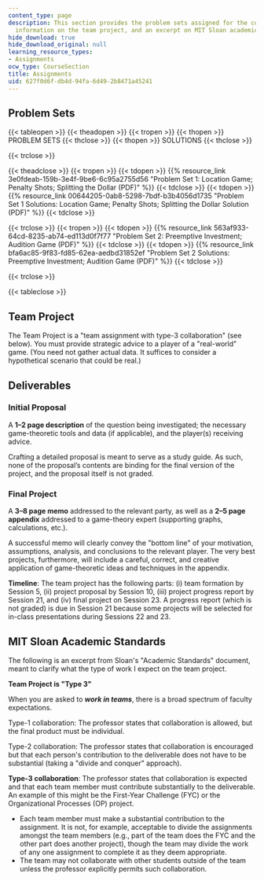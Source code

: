 ```yaml
---
content_type: page
description: This section provides the problem sets assigned for the course, solutions,
  information on the team project, and an excerpt on MIT Sloan academic standards.
hide_download: true
hide_download_original: null
learning_resource_types:
- Assignments
ocw_type: CourseSection
title: Assignments
uid: 627f0d6f-db4d-94fa-6d49-2b8471a45241
---
```


Problem Sets
------------

{{< tableopen >}}
{{< theadopen >}}
{{< tropen >}}
{{< thopen >}}
PROBLEM SETS
{{< thclose >}}
{{< thopen >}}
SOLUTIONS
{{< thclose >}}

{{< trclose >}}

{{< theadclose >}}
{{< tropen >}}
{{< tdopen >}}
{{% resource_link 3e0fdeab-159b-3e4f-9be6-6c95a2755d56 "Problem Set 1: Location Game; Penalty Shots; Splitting the Dollar (PDF)" %}}
{{< tdclose >}}
{{< tdopen >}}
{{% resource_link 00644205-0ab8-5298-7bdf-b3b4056d1735 "Problem Set 1 Solutions: Location Game; Penalty Shots; Splitting the Dollar Solution (PDF)" %}}
{{< tdclose >}}

{{< trclose >}}
{{< tropen >}}
{{< tdopen >}}
{{% resource_link 563af933-64cd-8235-ab74-ed113d0f7f77 "Problem Set 2: Preemptive Investment; Audition Game (PDF)" %}}
{{< tdclose >}}
{{< tdopen >}}
{{% resource_link bfa6ac85-9f83-fd85-62ea-aedbd31852ef "Problem Set 2 Solutions: Preemptive Investment; Audition Game (PDF)" %}}
{{< tdclose >}}

{{< trclose >}}

{{< tableclose >}}

Team Project
------------

The Team Project is a "team assignment with type-3 collaboration" (see below). You must provide strategic advice to a player of a "real-world" game. (You need not gather actual data. It suffices to consider a hypothetical scenario that could be real.)

Deliverables
------------

### Initial Proposal

A **1–2 page description** of the question being investigated; the necessary game-theoretic tools and data (if applicable), and the player(s) receiving advice.

Crafting a detailed proposal is meant to serve as a study guide. As such, none of the proposal’s contents are binding for the final version of the project, and the proposal itself is not graded.

### Final Project

A **3–8 page memo** addressed to the relevant party, as well as a **2–5 page appendix** addressed to a game-theory expert (supporting graphs, calculations, etc.).

A successful memo will clearly convey the "bottom line" of your motivation, assumptions, analysis, and conclusions to the relevant player. The very best projects, furthermore, will include a careful, correct, and creative application of game-theoretic ideas and techniques in the appendix.

**Timeline**: The team project has the following parts: (i) team formation by Session 5, (ii) project proposal by Session 10, (iii) project progress report by Session 21, and (iv) final project on Session 23. A progress report (which is not graded) is due in Session 21 because some projects will be selected for in-class presentations during Sessions 22 and 23.

MIT Sloan Academic Standards
----------------------------

The following is an excerpt from Sloan's "Academic Standards" document, meant to clarify what the type of work I expect on the team project.

**Team Project is "Type 3"**

When you are asked to _**work in teams**_, there is a broad spectrum of faculty expectations.

Type-1 collaboration: The professor states that collaboration is allowed, but the final product must be individual.

Type-2 collaboration: The professor states that collaboration is encouraged but that each person's contribution to the deliverable does not have to be substantial (taking a "divide and conquer" approach).

**Type-3 collaboration**: The professor states that collaboration is expected and that each team member must contribute substantially to the deliverable. An example of this might be the First-Year Challenge (FYC) or the Organizational Processes (OP) project.

*   Each team member must make a substantial contribution to the assignment. It is not, for example, acceptable to divide the assignments amongst the team members (e.g., part of the team does the FYC and the other part does another project), though the team may divide the work of any one assignment to complete it as they deem appropriate.
*   The team may not collaborate with other students outside of the team unless the professor explicitly permits such collaboration.
